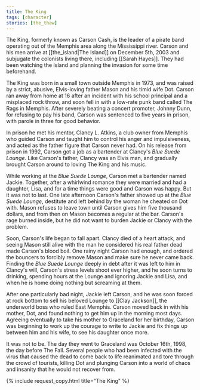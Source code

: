 ```yaml
---
title: The King
tags: [character]
stories: [the_thaw]
---
```


The King, formerly known as Carson Cash, is the leader of a pirate band operating out of the Memphis area along the Mississippi river. Carson and his men arrive at [[the_island|The Island]] on December 5th, 2003 and subjugate the colonists living there, including [[Sarah Hayes]]. They had been watching the Island and planning the invasion for some time beforehand.

The King was born in a small town outside Memphis in 1973, and was raised by a strict, abusive, Elvis-loving father Mason and his timid wife Dot. Carson ran away from home at 16 after an incident with his school principal and a misplaced rock throw, and soon fell in with a low-rate punk band called The Rags in Memphis. After severely beating a concert promoter, Johnny Dunn, for refusing to pay his band, Carson was sentenced to five years in prison, with parole in three for good behavior.

In prison he met his mentor, Clancy L. Atkins, a club owner from Memphis who guided Carson and taught him to control his anger and impulsiveness, and acted as the father figure that Carson never had. On his release from prison in 1992, Carson got a job as a bartender at Clancy's _Blue Suede Lounge_. Like Carson's father, Clancy was an Elvis man, and gradually brought Carson around to loving The King and his music.

While working at the _Blue Suede Lounge_, Carson met a bartender named Jackie. Together, after a whirlwind romance they were married and had a daughter, Lisa, and for a time things were good and Carson was happy. But it was not to last. One late afternoon Carson's father showed up at the _Blue Suede Lounge_, destitute and left behind by the woman he cheated on Dot with. Mason refuses to leave town until Carson gives him five thousand dollars, and from then on Mason becomes a regular at the bar. Carson's rage burned inside, but he did not want to burden Jackie or Clancy with the problem.

Soon, Carson's life began to fall apart. Clancy died of a heart attack, and seeing Mason still alive with the man he considered his real father dead made Carson's blood boil. One rainy night Carson had enough, and ordered the bouncers to forcibly remove Mason and make sure he never came back. Finding the _Blue Suede Lounge_ deeply in debt after it was left to him in Clancy's will, Carson's stress levels shoot ever higher, and he soon turns to drinking, spending hours at the Lounge and ignoring Jackie and Lisa, and when he is home doing nothing but screaming at them.

After one particularly bad night, Jackie left Carson, and he was soon forced at rock bottom to sell his beloved Lounge to [[Clay Jackson]], the underworld boss who ruled East Memphis. Carson moved back in with his mother, Dot, and found nothing to get him up in the morning most days. Agreeing eventually to take his mother to Graceland for her birthday, Carson was beginning to work up the courage to write to Jackie and fix things up between him and his wife, to see his daughter once more.

It was not to be. The day they went to Graceland was October 16th, 1998, the day before The Fall. Several people who had been infected with the virus that caused the dead to come back to life reanimated and tore through the crowd of tourists, killing Dot and plunging Carson into a world of chaos and insanity that he would not recover from.

{% include request_copy.html title="The King" %}
